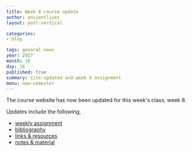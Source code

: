 ```yaml
---
title: Week 8 course update
author: ancientlives
layout: post-vertical

categories:
- blog

tags: general news
year: 2017
month: 10
day: 16
published: true
summary: site updated and week 8 assignment
menu: new-semester
---
```


The course website has now been updated for this week's class, week 8.

Updates include the following,

* [weekly assignment](/weekly_assignment)
* [bibliography](/bibliography)
* [links & resources](/links)
* [notes & material](/notes)

